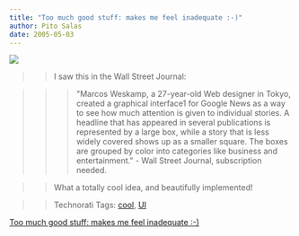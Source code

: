 ```yaml
---
title: "Too much good stuff: makes me feel inadequate :-)"
author: Pito Salas
date: 2005-05-03
---
```



>>

>>
[![](https://i0.wp.com/online.wsj.com/public/resources/images/Google1_05042805022005145321.jpg?w=584)](<http://www.marumushi.com/apps/newsmap/newsmap.cfm>)

>>

>> I saw this in the Wall Street Journal:

>>

>>> "Marcos Weskamp, a 27-year-old Web designer in Tokyo, created a graphical
interface1 for Google News as a way to see how much attention is given to
individual stories. A headline that has appeared in several publications is
represented by a large box, while a story that is less widely covered shows up
as a smaller square. The boxes are grouped by color into categories like
business and entertainment." - Wall Street Journal, subscription needed.

>>

>> What a totally cool idea, and beautifully implemented!

>>

>> Technorati Tags: [cool](<http://technorati.com/tag/cool>),
[UI](<http://technorati.com/tag/UI>)


[Too much good stuff: makes me feel inadequate :-)](None)
